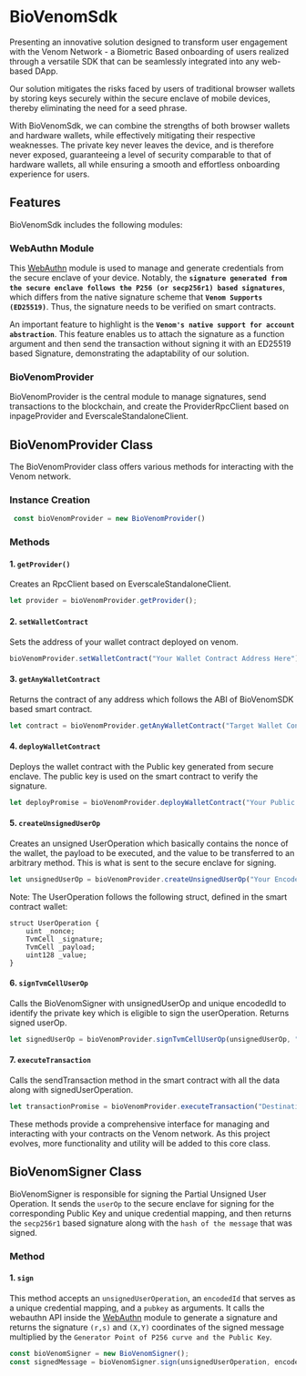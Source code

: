 # BioVenomSdk

Presenting an innovative solution designed to transform user engagement with the Venom Network - a Biometric Based onboarding of users realized through a versatile SDK that can be seamlessly integrated into any web-based DApp.

Our solution mitigates the risks faced by users of traditional browser wallets by storing keys securely within the secure enclave of mobile devices, thereby eliminating the need for a seed phrase.

With BioVenomSdk, we can combine the strengths of both browser wallets and hardware wallets, while effectively mitigating their respective weaknesses. The private key never leaves the device, and is therefore never exposed, guaranteeing a level of security comparable to that of hardware wallets, all while ensuring a smooth and effortless onboarding experience for users.

## Features

BioVenomSdk includes the following modules:

### WebAuthn Module

This [WebAuthn](https://github.com/Nilay27/bio-venom-sdk/tree/main/src/sdk/webauthn) module is used to manage and generate credentials from the secure enclave of your device. Notably, the **`signature generated from the secure enclave follows the P256 (or secp256r1) based signatures`**, which differs from the native signature scheme that **`Venom Supports (ED25519)`**. Thus, the signature needs to be verified on smart contracts.

An important feature to highlight is the **`Venom's native support for account abstraction`**. This feature enables us to attach the signature as a function argument and then send the transaction without signing it with an ED25519 based Signature, demonstrating the adaptability of our solution.

### BioVenomProvider

BioVenomProvider is the central module to manage signatures, send transactions to the blockchain, and create the ProviderRpcClient based on inpageProvider and EverscaleStandaloneClient.

## BioVenomProvider Class

The BioVenomProvider class offers various methods for interacting with the Venom network.

### Instance Creation
```javascript
 const bioVenomProvider = new BioVenomProvider()
```

### Methods

#### 1. `getProvider()`

Creates an RpcClient based on EverscaleStandaloneClient.

```javascript
let provider = bioVenomProvider.getProvider();
```
#### 2. `setWalletContract`

Sets the address of your wallet contract deployed on venom.

```javascript
bioVenomProvider.setWalletContract("Your Wallet Contract Address Here");
```

#### 3. `getAnyWalletContract`
Returns the contract of any address which follows the ABI of BioVenomSDK based smart contract.
```javascript
let contract = bioVenomProvider.getAnyWalletContract("Target Wallet Contract Address Here");
```
#### 4. `deployWalletContract`
Deploys the wallet contract with the Public key generated from secure enclave. The public key is used on the smart contract to verify the signature.
```javascript
let deployPromise = bioVenomProvider.deployWalletContract("Your Public Key Here");
```
#### 5. `createUnsignedUserOp`
Creates an unsigned UserOperation which basically contains the nonce of the wallet, the payload to be executed, and the value to be transferred to an arbitrary method. This is what is sent to the secure enclave for signing.
```javascript
let unsignedUserOp = bioVenomProvider.createUnsignedUserOp("Your Encoded Payload Here");
```
Note: The UserOperation follows the following struct, defined in the smart contract wallet:
```solidity
struct UserOperation {
    uint _nonce;
    TvmCell _signature;
    TvmCell _payload;
    uint128 _value;
}
```
#### 6. `signTvmCellUserOp`
Calls the BioVenomSigner with unsignedUserOp and unique encodedId to identify the private key which is eligible to sign the userOperation. Returns signed userOp.
```javascript
let signedUserOp = bioVenomProvider.signTvmCellUserOp(unsignedUserOp, "Your Encoded ID Here", "Your Public Key Here");
```

#### 7. `executeTransaction`
Calls the sendTransaction method in the smart contract with all the data along with signedUserOperation.
```javascript
let transactionPromise = bioVenomProvider.executeTransaction("Destination Address Here", signedUserOp, "Value Here");
```
These methods provide a comprehensive interface for managing and interacting with your contracts on the Venom network. As this project evolves, more functionality and utility will be added to this core class.

## BioVenomSigner Class

BioVenomSigner is responsible for signing the Partial Unsigned User Operation. It sends the `userOp` to the secure enclave for signing for the corresponding Public Key and unique credential mapping, and then returns the `secp256r1` based signature along with the `hash of the message` that was signed.

### Method

#### 1. `sign`

This method accepts an `unsignedUserOperation`, an `encodedId` that serves as a unique credential mapping, and a `pubkey` as arguments. It calls the webauthn API inside the [WebAuthn](https://github.com/Nilay27/bio-venom-sdk/tree/main/src/sdk/webauthn) module to generate a signature and returns the signature `(r,s)` and `(X,Y)` coordinates of the signed message multiplied by the `Generator Point of P256 curve and the Public Key`.

```javascript
const bioVenomSigner = new BioVenomSigner();
const signedMessage = bioVenomSigner.sign(unsignedUserOperation, encodedId, pubkey);
